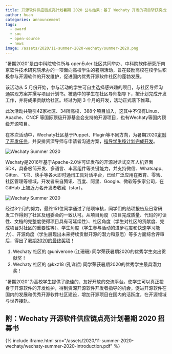 ```yaml
---
title: 开源软件供应链点亮计划暑期 2020 公布结果：基于 Wechaty 开发的项目斩获突出贡献奖和最具潜力两大奖项！
author: huan
categories: announcement
tags:
  - award
  - soc
  - open-source
  - news
image: /assets/2020/11-summer-2020-wechaty/summer-2020.png
---
```


“暑期2020”是由中科院软件所与 openEuler 社区共同举办、中科院软件研究所南京软件技术研究院承办的一项面向高校学生的暑期活动，旨在鼓励高校在校学生积极参与开源软件的开发维护，促进国内优秀开源软件社区的蓬勃发展。

该活动从 5 月份开始，参与活动的学生可自主选择感兴趣的项目，与社区导师沟通实现方案并撰写项目计划书。被选中的学生在社区导师指导下，按计划完成开发工作，并将成果贡献给社区。经过为期 3 个月的开发，活动正式落下帷幕。

此次活动共吸引42家社区、34所高校、388个项目加入，这其中不仅有Linux、Apache、CNCF 等国际顶级开源基金会支持的开源项目，也有Wechaty等国内顶级开源项目。

在本次活动中，Wechaty社区基于Puppet、Plugin等不同方向，为暑期2020[定制了开发任务](https://github.com/wechaty/summer-of-code/issues/3)，并安排资深导师与申请者沟通方案，[指导学生按计划完成开发](https://github.com/wechaty/summer-of-code/issues/17)。

![Wechaty Summer 2020](/assets/2020/11-summer-2020-wechaty/wechaty-logo.png)

Wechaty是2016年基于Apache-2.0许可证发布的开源对话式交互人机界面SDK，具备极简开发、多语言、丰富组件等关键能力，并支持微信、Whatsapp、Gitter、飞书、快手等各大即时通讯工具对话平台，已经广泛应用在教育、零售、社区管理等领域，开发者来自腾讯、百度、阿里、Google、微软等多家公司，在 GitHub 上被近万名开发者收藏（star）。

![Wechaty Summer 2020](/assets/2020/11-summer-2020-wechaty/student-project-list.png)

经过3个月的努力，最终151位同学通过了结项审核，同学们的结项报告及日常研发工作得到了社区及组委会的一致认可。从项目角度（项目完成质量、代码的可读性、文档的完整度使得项目具有可延续性）、社区角度（学生对社区的贡献度、完成项目对社区的重要性等）、学生角度（学生参与活动的进步程度和快速学习能力）、开源角度（学生展现出未来持续贡献开源的潜力和意愿）等多方面综合评审后，得出了[暑期2020的最终奖项](https://isrc.iscas.ac.cn/summer2020/#/announcement)！

1. Wechaty 社区的 @univerone (江珊珊) 同学荣获暑期2020的优秀学生突出贡献奖！
1. Wechaty 社区的 @kxz18 (孔详哲) 同学荣获暑期2020的优秀学生最具潜力奖！

“暑期2020”为高校学生提供了绝佳的、友好开放的交流平台。使学生可以真正投身于开源软件的开发维护，得到资深开源软件开发者指导的机会，促进开源软件在国内的发展和优秀开源软件社区建设，增加开源项目在国内的活跃度，在开源领域与世界接轨。

## 附：Wechaty 开源软件供应链点亮计划暑期 2020 招募书

{% include iframe.html src="/assets/2020/11-summer-2020-wechaty/wechaty-summer-2020-introduction.pdf" %}
